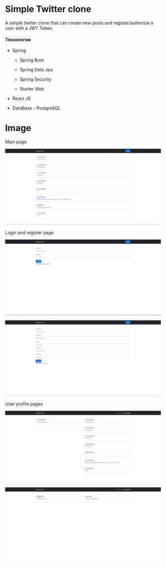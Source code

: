 # Simple Twitter clone

A simple twitter clone that can create new posts and register/authorize a user with a JWT Token.

#### Технологии

* Spring 
  
  * Spring Boot
  
  * Spring Data Jpa
  
  * Spring Security
  
  * Starter Web

* React JS

* DataBase - PostgreSQL

# Image

Main page

![main page](https://github.com/ichuvilin/twitter-clone/blob/main/img/main-page.png)

Login and register page

![login page](https://github.com/ichuvilin/twitter-clone/blob/main/img/login-page.png)

![register page](https://github.com/ichuvilin/twitter-clone/blob/main/img/registration-page.png)

User profile pages

![user 1](https://github.com/ichuvilin/twitter-clone/blob/main/img/user-page-1.png)
![user 2](https://github.com/ichuvilin/twitter-clone/blob/main/img/user-page-2.png)
